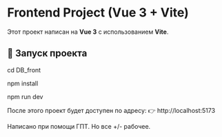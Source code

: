 # Frontend Project (Vue 3 + Vite)

Этот проект написан на **Vue 3** с использованием **Vite**.

## 🚀 Запуск проекта

cd DB_front

npm install

npm run dev

После этого проект будет доступен по адресу:
👉 http://localhost:5173

Написано при помощи ГПТ.
Но все +/- рабочее.

